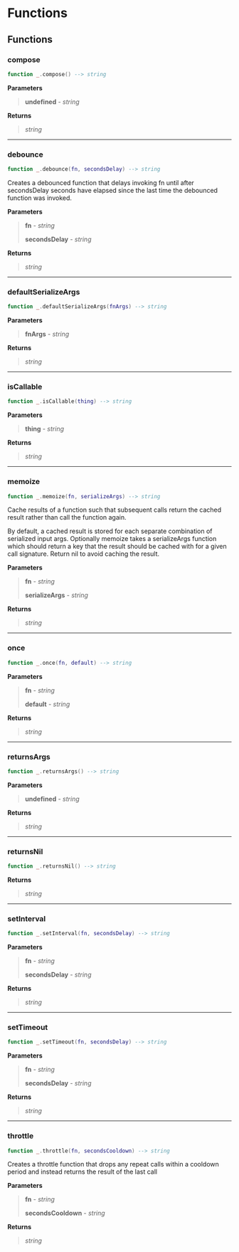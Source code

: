 
# Functions



## Functions

### compose 

```lua
function _.compose() --> string
```


**Parameters**

> __undefined__ - _string_
>

**Returns**


> _string_

---

### debounce 

```lua
function _.debounce(fn, secondsDelay) --> string
```
Creates a debounced function that delays invoking fn until after secondsDelay seconds have elapsed since the last time the debounced function was invoked.


**Parameters**

> __fn__ - _string_
>
> __secondsDelay__ - _string_
>

**Returns**


> _string_

---

### defaultSerializeArgs 

```lua
function _.defaultSerializeArgs(fnArgs) --> string
```


**Parameters**

> __fnArgs__ - _string_
>

**Returns**


> _string_

---

### isCallable 

```lua
function _.isCallable(thing) --> string
```


**Parameters**

> __thing__ - _string_
>

**Returns**


> _string_

---

### memoize 

```lua
function _.memoize(fn, serializeArgs) --> string
```
Cache results of a function such that subsequent calls return the cached result rather than
call the function again.

By default, a cached result is stored for each separate combination of serialized input args.
Optionally memoize takes a serializeArgs function which should return a key that the result
should be cached with for a given call signature. Return nil to avoid caching the result.


**Parameters**

> __fn__ - _string_
>
> __serializeArgs__ - _string_
>

**Returns**


> _string_

---

### once 

```lua
function _.once(fn, default) --> string
```


**Parameters**

> __fn__ - _string_
>
> __default__ - _string_
>

**Returns**


> _string_

---

### returnsArgs 

```lua
function _.returnsArgs() --> string
```


**Parameters**

> __undefined__ - _string_
>

**Returns**


> _string_

---

### returnsNil 

```lua
function _.returnsNil() --> string
```


**Returns**


> _string_

---

### setInterval 

```lua
function _.setInterval(fn, secondsDelay) --> string
```


**Parameters**

> __fn__ - _string_
>
> __secondsDelay__ - _string_
>

**Returns**


> _string_

---

### setTimeout 

```lua
function _.setTimeout(fn, secondsDelay) --> string
```


**Parameters**

> __fn__ - _string_
>
> __secondsDelay__ - _string_
>

**Returns**


> _string_

---

### throttle 

```lua
function _.throttle(fn, secondsCooldown) --> string
```
Creates a throttle function that drops any repeat calls within a cooldown period and instead returns the result of the last call


**Parameters**

> __fn__ - _string_
>
> __secondsCooldown__ - _string_
>

**Returns**


> _string_

